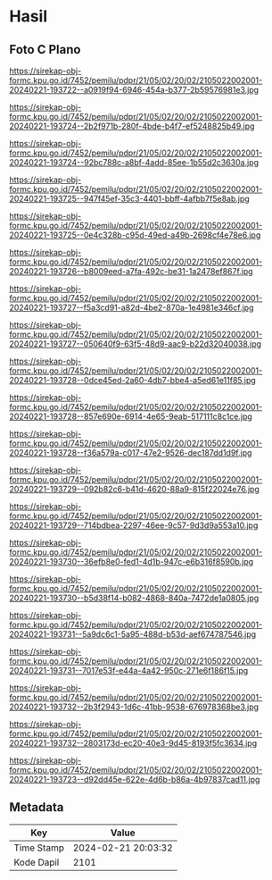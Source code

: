 # Hasil

## Foto C Plano

https://sirekap-obj-formc.kpu.go.id/7452/pemilu/pdpr/21/05/02/20/02/2105022002001-20240221-193722--a0919f94-6946-454a-b377-2b59576981e3.jpg

https://sirekap-obj-formc.kpu.go.id/7452/pemilu/pdpr/21/05/02/20/02/2105022002001-20240221-193724--2b2f971b-280f-4bde-b4f7-ef5248825b49.jpg

https://sirekap-obj-formc.kpu.go.id/7452/pemilu/pdpr/21/05/02/20/02/2105022002001-20240221-193724--92bc788c-a8bf-4add-85ee-1b55d2c3630a.jpg

https://sirekap-obj-formc.kpu.go.id/7452/pemilu/pdpr/21/05/02/20/02/2105022002001-20240221-193725--947f45ef-35c3-4401-bbff-4afbb7f5e8ab.jpg

https://sirekap-obj-formc.kpu.go.id/7452/pemilu/pdpr/21/05/02/20/02/2105022002001-20240221-193725--0e4c328b-c95d-49ed-a49b-2698cf4e78e6.jpg

https://sirekap-obj-formc.kpu.go.id/7452/pemilu/pdpr/21/05/02/20/02/2105022002001-20240221-193726--b8009eed-a7fa-492c-be31-1a2478ef867f.jpg

https://sirekap-obj-formc.kpu.go.id/7452/pemilu/pdpr/21/05/02/20/02/2105022002001-20240221-193727--f5a3cd91-a82d-4be2-870a-1e4981e346cf.jpg

https://sirekap-obj-formc.kpu.go.id/7452/pemilu/pdpr/21/05/02/20/02/2105022002001-20240221-193727--050640f9-63f5-48d9-aac9-b22d32040038.jpg

https://sirekap-obj-formc.kpu.go.id/7452/pemilu/pdpr/21/05/02/20/02/2105022002001-20240221-193728--0dce45ed-2a60-4db7-bbe4-a5ed61e11f85.jpg

https://sirekap-obj-formc.kpu.go.id/7452/pemilu/pdpr/21/05/02/20/02/2105022002001-20240221-193728--857e690e-6914-4e65-9eab-517111c8c1ce.jpg

https://sirekap-obj-formc.kpu.go.id/7452/pemilu/pdpr/21/05/02/20/02/2105022002001-20240221-193728--f36a579a-c017-47e2-9526-dec187dd1d9f.jpg

https://sirekap-obj-formc.kpu.go.id/7452/pemilu/pdpr/21/05/02/20/02/2105022002001-20240221-193729--092b82c6-b41d-4620-88a9-815f22024e76.jpg

https://sirekap-obj-formc.kpu.go.id/7452/pemilu/pdpr/21/05/02/20/02/2105022002001-20240221-193729--714bdbea-2297-46ee-9c57-9d3d9a553a10.jpg

https://sirekap-obj-formc.kpu.go.id/7452/pemilu/pdpr/21/05/02/20/02/2105022002001-20240221-193730--36efb8e0-fed1-4d1b-947c-e6b316f8590b.jpg

https://sirekap-obj-formc.kpu.go.id/7452/pemilu/pdpr/21/05/02/20/02/2105022002001-20240221-193730--b5d38f14-b082-4868-840a-7472de1a0805.jpg

https://sirekap-obj-formc.kpu.go.id/7452/pemilu/pdpr/21/05/02/20/02/2105022002001-20240221-193731--5a9dc6c1-5a95-488d-b53d-aef674787546.jpg

https://sirekap-obj-formc.kpu.go.id/7452/pemilu/pdpr/21/05/02/20/02/2105022002001-20240221-193731--7017e53f-e44a-4a42-950c-271e6f186f15.jpg

https://sirekap-obj-formc.kpu.go.id/7452/pemilu/pdpr/21/05/02/20/02/2105022002001-20240221-193732--2b3f2943-1d6c-41bb-9538-676978368be3.jpg

https://sirekap-obj-formc.kpu.go.id/7452/pemilu/pdpr/21/05/02/20/02/2105022002001-20240221-193732--2803173d-ec20-40e3-9d45-8193f5fc3634.jpg

https://sirekap-obj-formc.kpu.go.id/7452/pemilu/pdpr/21/05/02/20/02/2105022002001-20240221-193723--d92dd45e-622e-4d6b-b86a-4b97837cad11.jpg


## Metadata

| Key        | Value               |
| ---------- | ------------------- |
| Time Stamp | 2024-02-21 20:03:32 |
| Kode Dapil | 2101                |



